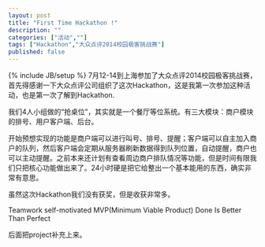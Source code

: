 ```yaml
---
layout: post
title: "First Time Hackathon !"
description: ""
categories: ["活动",""]
tags: ["Hackathon","大众点评2014校园极客挑战赛"]
published: false
---
```

{% include JB/setup %}
7月12-14到上海参加了大众点评2014校园极客挑战赛，首先得感谢一下大众点评公司组织了这次Hackathon，这是我第一次参加这种活动，也是第一次了解到Hackathon.

我们4人小组做的“抢桌位”，其实就是一个餐厅等位系统。有三大模块：商户模块的排号、用户客户端、后台。

开始预想实现的功能是商户端可以进行叫号、排号、提醒；客户端可以自主加入商户的队列，然后客户端会定期从服务器刷新数据得到队列位置，自动提醒，商户也可以主动提醒。之前本来还计划有查看周边商户排队情况等功能，但是时间有限我们只把核心功能做出来了。24小时硬是把它给整出一个基本能用的东西，确实非常有意思。


虽然这次Hackathon我们没有获奖，但是收获非常多。

Teamwork
self-motivated
MVP(Minimum Viable Product)
Done Is Better Than Perfect


后面把project补充上来。